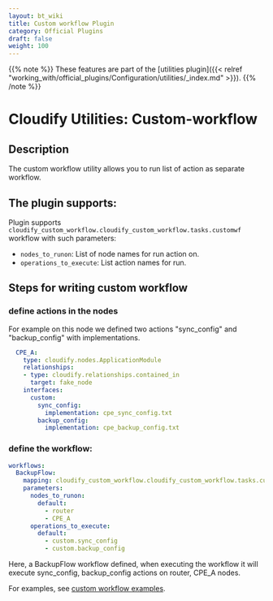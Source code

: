 ```yaml
---
layout: bt_wiki
title: Custom workflow Plugin
category: Official Plugins
draft: false
weight: 100
---
```

{{% note %}}
These features are part of the [utilities plugin]({{< relref "working_with/official_plugins/Configuration/utilities/_index.md" >}}).
{{% /note %}}

# Cloudify Utilities: Custom-workflow

## Description
The custom workflow utility allows you to run list of action as separate
workflow.

## The plugin supports:

Plugin supports `cloudify_custom_workflow.cloudify_custom_workflow.tasks.customwf`
workflow with such parameters:
 * `nodes_to_runon`: List of node names for run action on.
 * `operations_to_execute`: List action names for run.

## Steps for writing custom workflow

### define actions in the nodes

For example on this node we defined two actions "sync_config" and "backup_config" with implementations.
```yaml
  CPE_A:
    type: cloudify.nodes.ApplicationModule
    relationships:
    - type: cloudify.relationships.contained_in
      target: fake_node
    interfaces:
      custom:
        sync_config:
          implementation: cpe_sync_config.txt
        backup_config:
          implementation: cpe_backup_config.txt
```

### define the workflow:

```yaml
workflows:
  BackupFlow:
    mapping: cloudify_custom_workflow.cloudify_custom_workflow.tasks.customwf
    parameters:
      nodes_to_runon:
        default:
          - router
          - CPE_A
      operations_to_execute:
        default:
          - custom.sync_config
          - custom.backup_config
```
Here, a BackupFlow workflow defined, when executing the workflow it will execute sync_config, backup_config actions on router, CPE_A nodes.

For examples, see [custom workflow examples](https://github.com/cloudify-community/blueprint-examples/tree/master/utilities-examples/cloudify_custom_workflow).
